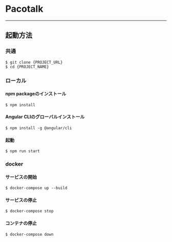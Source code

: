 # Pacotalk

---

## 起動方法

### 共通

```
$ git clone {PROJECT_URL}
$ cd {PROJECT_NAME}
```

### ローカル

#### npm packageのインストール
```
$ npm install
```

#### Angular CLIのグローバルインストール
```
$ npm install -g @angular/cli
```

#### 起動
```
$ npm run start
```

### docker

#### サービスの開始
```
$ docker-compose up --build
```

#### サービスの停止
```
$ docker-compose stop
```

#### コンテナの停止
```
$ docker-compose down
```
